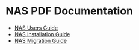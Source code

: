 # NAS PDF Documentation

- [NAS Users Guide]
- [NAS Installation Guide]
- [NAS Migration Guide]


[NAS Users Guide]: files/%NAS_VERSION%/nas-guide.pdf
[NAS Installation Guide]: files/%NAS_VERSION%/nas-installation-guide.pdf
[NAS Migration Guide]: files/%NAS_VERSION%/nas-migration-guide.pdf
